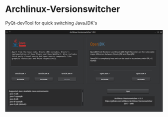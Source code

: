 # Archlinux-Versionswitcher
PyQt-devTool for quick switching JavaJDK's


![alt text](https://github.com/xNNism/Archlinux-Versionswitcher/blob/master/screenshot.png?raw=true "")


